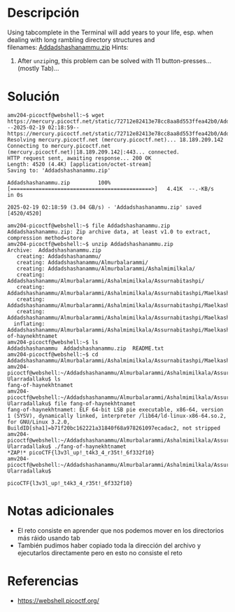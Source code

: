 # Descripción
Using tabcomplete in the Terminal will add years to your life, esp. when dealing with long rambling directory structures and filenames: [Addadshashanammu.zip](https://mercury.picoctf.net/static/72712e82413e78cc8aa8d553ffea42b0/Addadshashanammu.zip)
Hints:
1. After `unzip`ing, this problem can be solved with 11 button-presses...(mostly Tab)...
# Solución
```
amv204-picoctf@webshell:~$ wget https://mercury.picoctf.net/static/72712e82413e78cc8aa8d553ffea42b0/Addadshashanammu.zip
--2025-02-19 02:18:59--  https://mercury.picoctf.net/static/72712e82413e78cc8aa8d553ffea42b0/Addadshashanammu.zip
Resolving mercury.picoctf.net (mercury.picoctf.net)... 18.189.209.142
Connecting to mercury.picoctf.net (mercury.picoctf.net)|18.189.209.142|:443... connected.
HTTP request sent, awaiting response... 200 OK
Length: 4520 (4.4K) [application/octet-stream]
Saving to: 'Addadshashanammu.zip'

Addadshashanammu.zip         100%[=============================================>]   4.41K  --.-KB/s    in 0s      

2025-02-19 02:18:59 (3.04 GB/s) - 'Addadshashanammu.zip' saved [4520/4520]

amv204-picoctf@webshell:~$ file Addadshashanammu.zip 
Addadshashanammu.zip: Zip archive data, at least v1.0 to extract, compression method=store
amv204-picoctf@webshell:~$ unzip Addadshashanammu.zip 
Archive:  Addadshashanammu.zip
   creating: Addadshashanammu/
   creating: Addadshashanammu/Almurbalarammi/
   creating: Addadshashanammu/Almurbalarammi/Ashalmimilkala/
   creating: Addadshashanammu/Almurbalarammi/Ashalmimilkala/Assurnabitashpi/
   creating: Addadshashanammu/Almurbalarammi/Ashalmimilkala/Assurnabitashpi/Maelkashishi/
   creating: Addadshashanammu/Almurbalarammi/Ashalmimilkala/Assurnabitashpi/Maelkashishi/Onnissiralis/
   creating: Addadshashanammu/Almurbalarammi/Ashalmimilkala/Assurnabitashpi/Maelkashishi/Onnissiralis/Ularradallaku/
  inflating: Addadshashanammu/Almurbalarammi/Ashalmimilkala/Assurnabitashpi/Maelkashishi/Onnissiralis/Ularradallaku/fang-of-haynekhtnamet  
amv204-picoctf@webshell:~$ ls
Addadshashanammu  Addadshashanammu.zip  README.txt
amv204-picoctf@webshell:~$ cd Addadshashanammu/Almurbalarammi/Ashalmimilkala/Assurnabitashpi/Maelkashishi/Onnissiralis/Ularradallaku/
amv204-picoctf@webshell:~/Addadshashanammu/Almurbalarammi/Ashalmimilkala/Assurnabitashpi/Maelkashishi/Onnissiralis/
Ularradallaku$ ls
fang-of-haynekhtnamet
amv204-picoctf@webshell:~/Addadshashanammu/Almurbalarammi/Ashalmimilkala/Assurnabitashpi/Maelkashishi/Onnissiralis/
Ularradallaku$ file fang-of-haynekhtnamet 
fang-of-haynekhtnamet: ELF 64-bit LSB pie executable, x86-64, version 1 (SYSV), dynamically linked, interpreter /lib64/ld-linux-x86-64.so.2, for GNU/Linux 3.2.0, BuildID[sha1]=b71f20bc162221a31840f68a978261097ecadac2, not stripped
amv204-picoctf@webshell:~/Addadshashanammu/Almurbalarammi/Ashalmimilkala/Assurnabitashpi/Maelkashishi/Onnissiralis/
Ularradallaku$ ./fang-of-haynekhtnamet 
*ZAP!* picoCTF{l3v3l_up!_t4k3_4_r35t!_6f332f10}
amv204-picoctf@webshell:~/Addadshashanammu/Almurbalarammi/Ashalmimilkala/Assurnabitashpi/Maelkashishi/Onnissiralis/
Ularradallaku$ 

picoCTF{l3v3l_up!_t4k3_4_r35t!_6f332f10}
```
# Notas adicionales
- El reto consiste en aprender que nos podemos mover en los directorios más ráido usando tab
- También pudimos haber copiado toda la dirección del archivo y ejecutarlos directamente pero en esto no consiste el reto
# Referencias
- https://webshell.picoctf.org/